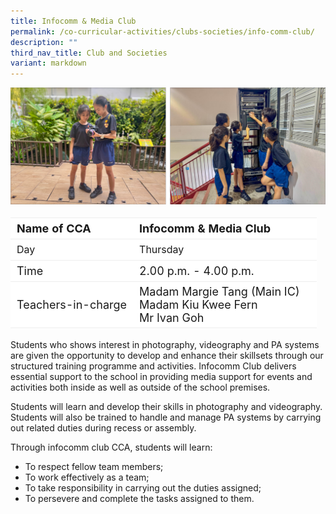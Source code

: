 ```yaml
---
title: Infocomm & Media Club
permalink: /co-curricular-activities/clubs-societies/info-comm-club/
description: ""
third_nav_title: Club and Societies
variant: markdown
---
```

![](/images/CoCurricularActivities/Infocomm/CCA_infocomm02.jpg)
<br>

<table border="0" style="box-sizing: inherit; border-collapse: collapse; border-spacing: 0px; max-width: 100%; width: 100%;font-size:18px"><tbody style="box-sizing: inherit;"><tr border="0" style="box-sizing: inherit; background: rgb(255, 255, 255); height: 23px; font-size:18px;"><td border="0" style="border: 1px solid #eee;border-left:0px;border-right:0px;box-sizing: inherit; padding: 5px 10px; width: 40%; height: 23px;"><b>Name of CCA</b></td><td border="0" style="border: 1px solid #eee;border-left:0px;border-right:0px;box-sizing: inherit; padding: 5px 10px; width: 60%; height: 23px;"><b>Infocomm &amp; Media Club</b></td></tr><tr style="box-sizing: inherit; background: rgb(255, 255, 255); height: 23px;"><td style="border: 1px solid #eee;border-left:0px;border-right:0px;box-sizing: inherit; padding: 5px 10px; width: 40%; height: 23px; font-size:16px">Day</td><td style="border: 1px solid #eee;border-left:0px;border-right:0px;box-sizing: inherit; padding: 5px 10px; width: 60%; height: 23px; font-size:16px">Thursday</td></tr><tr style="box-sizing: inherit; background: rgb(255, 255, 255); height: 23px;"><td style="border: 1px solid #eee;border-left:0px;border-right:0px;box-sizing: inherit; padding: 5px 10px; width: 40%; height: 23px;">Time</td><td style="border: 1px solid #eee;border-left:0px;border-right:0px;box-sizing: inherit; padding: 5px 10px; width: 60%; height: 23px;">2.00 p.m. - 4.00 p.m.</td></tr><tr style="box-sizing: inherit; background: rgb(255, 255, 255); height: 23px;"><td style="border: 1px solid #eee;border-left:0px;border-right:0px;box-sizing: inherit; padding: 5px 10px; width: 40%; height: 23px;">Teachers-in-charge</td><td style="border: 1px solid #eee;border-left:0px;border-right:0px;box-sizing: inherit; padding: 5px 10px; width: 60%; height: 23px;">Madam Margie Tang (Main IC)<br>Madam Kiu Kwee Fern<br>Mr Ivan Goh</td></tr></tbody></table>


Students who shows interest in photography, videography and PA systems are given the opportunity to develop and enhance their skillsets through our structured training programme and activities. Infocomm Club delivers essential support to the school in providing media support for events and activities both inside as well as outside of the school premises.<br>

Students will learn and develop their skills in photography and videography. Students will also be trained to handle and manage PA systems by carrying out related duties during recess or assembly.<br>

Through infocomm club CCA, students will learn:<br>
*  To respect fellow team members; 
*  To work effectively as a team; 
*  To take responsibility in carrying out the duties assigned; 
*  To persevere and complete the tasks assigned to them.<p></p>